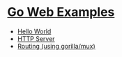 # [Go Web Examples](https://gowebexamples.com/)

- [Hello World](https://gowebexamples.com/hello-world/)
- [HTTP Server](https://gowebexamples.com/http-server/)
- [Routing (using gorilla/mux)](https://gowebexamples.com/routes-using-gorilla-mux/)
